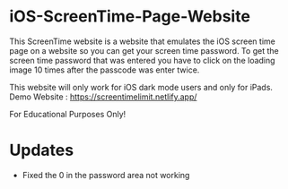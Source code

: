 # iOS-ScreenTime-Page-Website
This ScreenTime website is a website that emulates the iOS screen time page on a website so you can get your screen time password. To get the screen time password that was entered you have to click on the loading image 10 times after the passcode was enter twice.

This website will only work for iOS dark mode users and only for iPads.
Demo Website : https://screentimelimit.netlify.app/

For Educational Purposes Only!

# Updates

- Fixed the 0 in the password area not working
